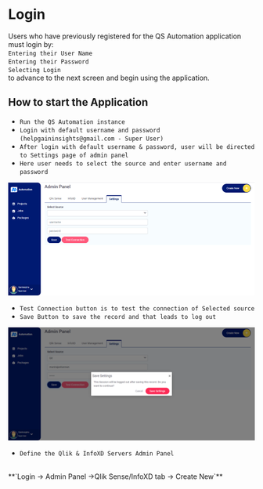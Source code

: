 # Login
Users who have previously registered for the QS Automation application must login by:
</br>
    `Entering their User Name`
    </br>
    `Entering their Password`
    </br>
    `Selecting Login` 
    </br>
to advance to the next screen and begin using the application.

## How to start the Application
* `Run the QS Automation instance`
* `Login with default username and password (helpgaininsights@gmail.com - Super User)`
* `After login with default username & password, user will be directed to Settings page of admin panel`
* `Here user needs to select the source and enter username and password`

![Screenshot](img/Settings.png)

* `Test Connection button is to test the connection of Selected source`
* `Save Button to save the record and that leads to log out`

![Screenshot](img/logoutupdate.png)

* `Define the Qlik & InfoXD Servers Admin Panel`
</br>
  **`Login -> Admin Panel ->Qlik Sense/InfoXD tab -> Create New`**
